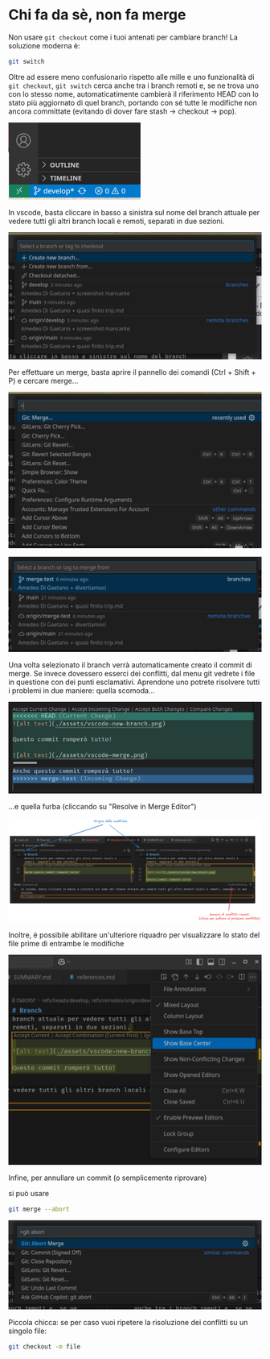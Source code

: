 # Chi fa da sè, non fa merge

Non usare `git checkout` come i tuoi antenati per cambiare branch! La soluzione moderna è:
```bash
git switch
```

Oltre ad essere meno confusionario rispetto alle mille e uno funzionalità di `git checkout`, `git switch` cerca anche tra i branch remoti e, se ne trova uno con lo stesso nome, automaticatimente cambierà il riferimento HEAD con lo stato più aggiornato di quel branch, portando con sé tutte le modifiche non ancora committate (evitando di dover fare stash -> checkout -> pop).

![alt text](./assets/vscode-branch.png)

In vscode, basta cliccare in basso a sinistra sul nome del branch attuale per vedere tutti gli altri branch locali e remoti, separati in due sezioni.

![alt text](./assets/vscode-new-branch.png)

Per effettuare un merge, basta aprire il pannello dei comandi (Ctrl + Shift + P) e cercare merge...

![alt text](./assets/vscode-merge.png)

![alt text](./assets/vscode-merge-2.png)

Una volta selezionato il branch verrà automaticamente creato il commit di merge. Se invece dovessero esserci dei conflitti, dal menu git vedrete i file in questione con dei punti esclamativi. Aprendone uno potrete risolvere tutti i problemi in due maniere: quella scomoda...

![alt text](./assets/vscode-conflict.png)

...e quella furba (cliccando su "Resolve in Merge Editor")

![alt text](./assets/vscode-conflict-1.png)

Inoltre, è possibile abilitare un'ulteriore riquadro per visualizzare lo stato del file prime di entrambe le modifiche

![alt text](./assets/vscode-conflict-base.png)

Infine, per annullare un commit (o semplicemente riprovare)

si può usare

```bash
git merge --abort
```

![alt](./assets/vscode-merge-abort.png)

Piccola chicca: se per caso vuoi ripetere la risoluzione dei conflitti su un singolo file:

```bash
git checkout -m file
```